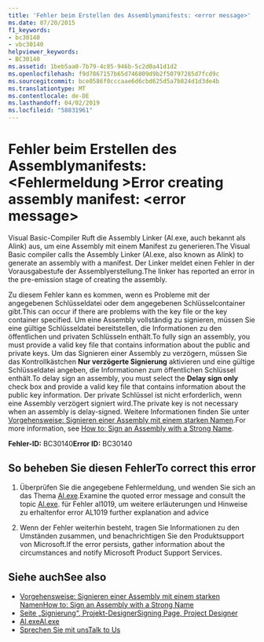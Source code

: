 ```yaml
---
title: 'Fehler beim Erstellen des Assemblymanifests: <error message>'
ms.date: 07/20/2015
f1_keywords:
- bc30140
- vbc30140
helpviewer_keywords:
- BC30140
ms.assetid: 1beb5aa0-7b79-4c85-946b-5c2d0a41d1d2
ms.openlocfilehash: f9d7867157b65d746809d9b2f50797285d7fcd9c
ms.sourcegitcommit: bce0586f0cccaae6d6cbd625d5a7b824d1d3de4b
ms.translationtype: MT
ms.contentlocale: de-DE
ms.lasthandoff: 04/02/2019
ms.locfileid: "58831961"
---
```

# <a name="error-creating-assembly-manifest-error-message"></a><span data-ttu-id="5b7d2-102">Fehler beim Erstellen des Assemblymanifests: \<Fehlermeldung ></span><span class="sxs-lookup"><span data-stu-id="5b7d2-102">Error creating assembly manifest: \<error message></span></span>
<span data-ttu-id="5b7d2-103">Visual Basic-Compiler Ruft die Assembly Linker (Al.exe, auch bekannt als Alink) aus, um eine Assembly mit einem Manifest zu generieren.</span><span class="sxs-lookup"><span data-stu-id="5b7d2-103">The Visual Basic compiler calls the Assembly Linker (Al.exe, also known as Alink) to generate an assembly with a manifest.</span></span> <span data-ttu-id="5b7d2-104">Der Linker meldet einen Fehler in der Vorausgabestufe der Assemblyerstellung.</span><span class="sxs-lookup"><span data-stu-id="5b7d2-104">The linker has reported an error in the pre-emission stage of creating the assembly.</span></span>  
  
 <span data-ttu-id="5b7d2-105">Zu diesem Fehler kann es kommen, wenn es Probleme mit der angegebenen Schlüsseldatei oder dem angegebenen Schlüsselcontainer gibt.</span><span class="sxs-lookup"><span data-stu-id="5b7d2-105">This can occur if there are problems with the key file or the key container specified.</span></span> <span data-ttu-id="5b7d2-106">Um eine Assembly vollständig zu signieren, müssen Sie eine gültige Schlüsseldatei bereitstellen, die Informationen zu den öffentlichen und privaten Schlüsseln enthält.</span><span class="sxs-lookup"><span data-stu-id="5b7d2-106">To fully sign an assembly, you must provide a valid key file that contains information about the public and private keys.</span></span> <span data-ttu-id="5b7d2-107">Um das Signieren einer Assembly zu verzögern, müssen Sie das Kontrollkästchen **Nur verzögerte Signierung** aktivieren und eine gültige Schlüsseldatei angeben, die Informationen zum öffentlichen Schlüssel enthält.</span><span class="sxs-lookup"><span data-stu-id="5b7d2-107">To delay sign an assembly, you must select the **Delay sign only** check box and provide a valid key file that contains information about the public key information.</span></span> <span data-ttu-id="5b7d2-108">Der private Schlüssel ist nicht erforderlich, wenn eine Assembly verzögert signiert wird.</span><span class="sxs-lookup"><span data-stu-id="5b7d2-108">The private key is not necessary when an assembly is delay-signed.</span></span> <span data-ttu-id="5b7d2-109">Weitere Informationen finden Sie unter [Vorgehensweise: Signieren einer Assembly mit einem starken Namen](../../../framework/app-domains/how-to-sign-an-assembly-with-a-strong-name.md).</span><span class="sxs-lookup"><span data-stu-id="5b7d2-109">For more information, see [How to: Sign an Assembly with a Strong Name](../../../framework/app-domains/how-to-sign-an-assembly-with-a-strong-name.md).</span></span>  
  
 <span data-ttu-id="5b7d2-110">**Fehler-ID:** BC30140</span><span class="sxs-lookup"><span data-stu-id="5b7d2-110">**Error ID:** BC30140</span></span>  
  
## <a name="to-correct-this-error"></a><span data-ttu-id="5b7d2-111">So beheben Sie diesen Fehler</span><span class="sxs-lookup"><span data-stu-id="5b7d2-111">To correct this error</span></span>  
  
1.  <span data-ttu-id="5b7d2-112">Überprüfen Sie die angegebene Fehlermeldung, und wenden Sie sich an das Thema [Al.exe](../../../framework/tools/al-exe-assembly-linker.md).</span><span class="sxs-lookup"><span data-stu-id="5b7d2-112">Examine the quoted error message and consult the topic [Al.exe](../../../framework/tools/al-exe-assembly-linker.md).</span></span> <span data-ttu-id="5b7d2-113">für Fehler al1019, um weitere erläuterungen und Hinweise zu erhalten</span><span class="sxs-lookup"><span data-stu-id="5b7d2-113">for error AL1019 further explanation and advice</span></span>  
  
2.  <span data-ttu-id="5b7d2-114">Wenn der Fehler weiterhin besteht, tragen Sie Informationen zu den Umständen zusammen, und benachrichtigen Sie den Produktsupport von Microsoft.</span><span class="sxs-lookup"><span data-stu-id="5b7d2-114">If the error persists, gather information about the circumstances and notify Microsoft Product Support Services.</span></span>  
  
## <a name="see-also"></a><span data-ttu-id="5b7d2-115">Siehe auch</span><span class="sxs-lookup"><span data-stu-id="5b7d2-115">See also</span></span>

- [<span data-ttu-id="5b7d2-116">Vorgehensweise: Signieren einer Assembly mit einem starken Namen</span><span class="sxs-lookup"><span data-stu-id="5b7d2-116">How to: Sign an Assembly with a Strong Name</span></span>](../../../framework/app-domains/how-to-sign-an-assembly-with-a-strong-name.md)
- [<span data-ttu-id="5b7d2-117">Seite „Signierung“, Projekt-Designer</span><span class="sxs-lookup"><span data-stu-id="5b7d2-117">Signing Page, Project Designer</span></span>](/visualstudio/ide/reference/signing-page-project-designer)
- [<span data-ttu-id="5b7d2-118">Al.exe</span><span class="sxs-lookup"><span data-stu-id="5b7d2-118">Al.exe</span></span>](../../../framework/tools/al-exe-assembly-linker.md)
- [<span data-ttu-id="5b7d2-119">Sprechen Sie mit uns</span><span class="sxs-lookup"><span data-stu-id="5b7d2-119">Talk to Us</span></span>](/visualstudio/ide/talk-to-us)
